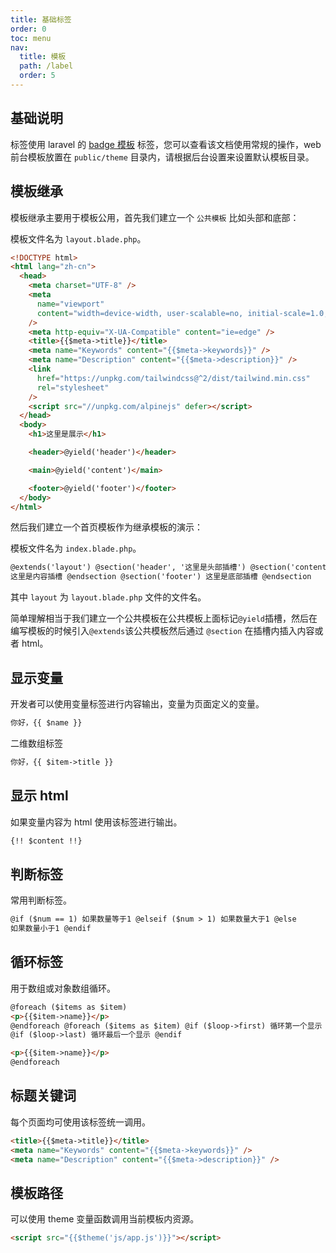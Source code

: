 ```yaml
---
title: 基础标签
order: 0
toc: menu
nav:
  title: 模板
  path: /label
  order: 5
---
```


## 基础说明

标签使用 laravel 的 [badge 模板](https://learnku.com/docs/laravel/8.x/blade/9377) 标签，您可以查看该文档使用常规的操作，web 前台模板放置在 `public/theme`
目录内，请根据后台设置来设置默认模板目录。

## 模板继承

模板继承主要用于模板公用，首先我们建立一个 `公共模板` 比如头部和底部：

模板文件名为 `layout.blade.php`。

```html
<!DOCTYPE html>
<html lang="zh-cn">
  <head>
    <meta charset="UTF-8" />
    <meta
      name="viewport"
      content="width=device-width, user-scalable=no, initial-scale=1.0, maximum-scale=1.0, minimum-scale=1.0"
    />
    <meta http-equiv="X-UA-Compatible" content="ie=edge" />
    <title>{{$meta->title}}</title>
    <meta name="Keywords" content="{{$meta->keywords}}" />
    <meta name="Description" content="{{$meta->description}}" />
    <link
      href="https://unpkg.com/tailwindcss@^2/dist/tailwind.min.css"
      rel="stylesheet"
    />
    <script src="//unpkg.com/alpinejs" defer></script>
  </head>
  <body>
    <h1>这里是展示</h1>

    <header>@yield('header')</header>

    <main>@yield('content')</main>

    <footer>@yield('footer')</footer>
  </body>
</html>
```

然后我们建立一个首页模板作为继承模板的演示：

模板文件名为 `index.blade.php`。

```html
@extends('layout') @section('header', '这里是头部插槽') @section('content')
这里是内容插槽 @endsection @section('footer') 这里是底部插槽 @endsection
```

其中 `layout` 为 `layout.blade.php` 文件的文件名。

简单理解相当于我们建立一个公共模板在公共模板上面标记`@yield`插槽，然后在编写模板的时候引入`@extends`该公共模板然后通过 `@section` 在插槽内插入内容或者 html。

## 显示变量

开发者可以使用变量标签进行内容输出，变量为页面定义的变量。

```html
你好，{{ $name }}
```

二维数组标签

```html
你好，{{ $item->title }}
```

## 显示 html

如果变量内容为 html 使用该标签进行输出。

```html
{!! $content !!}
```

## 判断标签

常用判断标签。

```html
@if ($num == 1) 如果数量等于1 @elseif ($num > 1) 如果数量大于1 @else
如果数量小于1 @endif
```

## 循环标签

用于数组或对象数组循环。

```html
@foreach ($items as $item)
<p>{{$item->name}}</p>
@endforeach @foreach ($items as $item) @if ($loop->first) 循环第一个显示 @endif
@if ($loop->last) 循环最后一个显示 @endif

<p>{{$item->name}}</p>
@endforeach
```

## 标题关键词

每个页面均可使用该标签统一调用。

```html
<title>{{$meta->title}}</title>
<meta name="Keywords" content="{{$meta->keywords}}" />
<meta name="Description" content="{{$meta->description}}" />
```

## 模板路径

可以使用 theme 变量函数调用当前模板内资源。

```html
<script src="{{$theme('js/app.js')}}"></script>
```
